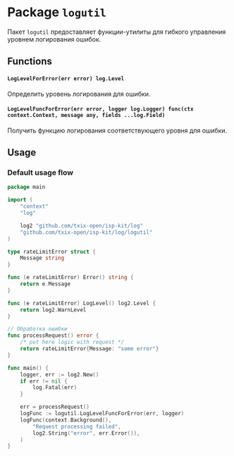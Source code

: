 # Package `logutil`

Пакет `logutil` предоставляет функции-утилиты для гибкого управления уровнем логирования ошибок.

## Functions

#### `LogLevelForError(err error) log.Level`

Определить уровень логирования для ошибки.

#### `LogLevelFuncForError(err error, logger log.Logger) func(ctx context.Context, message any, fields ...log.Field)`

Получить функцию логирования соответствующего уровня для ошибки.

## Usage

### Default usage flow

```go
package main

import (
	"context"
	"log"

	log2 "github.com/txix-open/isp-kit/log"
	"github.com/txix-open/isp-kit/log/logutil"
)

type rateLimitError struct {
	Message string
}

func (e rateLimitError) Error() string {
	return e.Message
}

func (e rateLimitError) LogLevel() log2.Level {
	return log2.WarnLevel
}

// Обработка ошибки
func processRequest() error {
	/* put here logic with request */
	return rateLimitError{Message: "some error"}
}

func main() {
	logger, err := log2.New()
	if err != nil {
		log.Fatal(err)
	}

	err = processRequest()
	logFunc := logutil.LogLevelFuncForError(err, logger)
	logFunc(context.Background(),
		"Request processing failed",
		log2.String("error", err.Error()),
	)
}

```